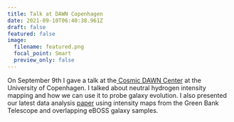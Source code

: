 ```yaml
---
title: Talk at DAWN Copenhagen
date: 2021-09-10T06:40:38.961Z
draft: false
featured: false
image:
  filename: featured.png
  focal_point: Smart
  preview_only: false
---
```

On September 9th I gave a talk at the[ Cosmic DAWN Center](https://dawn.nbi.ku.dk/) at the University of Copenhagen. I talked about neutral hydrogen intensity mapping and how we can use it to probe galaxy evolution. I also presented our latest data analysis [paper](https://arxiv.org/abs/2102.04946) using intensity maps from the Green Bank Telescope and overlapping eBOSS galaxy samples.